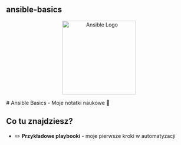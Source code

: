 ## ansible-basics
<p align="center">
  <img src="https://upload.wikimedia.org/wikipedia/commons/thumb/2/24/Ansible_logo.svg/1200px-Ansible_logo.svg.png" width="200" alt="Ansible Logo">
</p>
# Ansible Basics - Moje notatki naukowe 🐍

## Co tu znajdziesz?
- ✏️ **Przykładowe playbooki** - moje pierwsze kroki w automatyzacji
